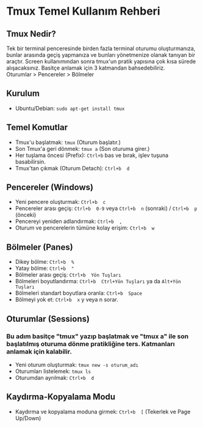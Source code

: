 # Tmux Temel Kullanım Rehberi

## Tmux Nedir?

Tek bir terminal penceresinde birden fazla terminal oturumu oluşturmanıza, bunlar arasında geçiş yapmanıza ve bunları yönetmenize olanak tanıyan bir araçtır. Screen kullanımından sonra tmux'un pratik yapısına çok kısa sürede alışacaksınız.
Basitçe anlamak için 3 katmandan bahsedebiliriz.
<br>Oturumlar > Pencereler > Bölmeler

## Kurulum

- Ubuntu/Debian: `sudo apt-get install tmux`

## Temel Komutlar

- Tmux'u başlatmak: `tmux`  (Oturum başlatır.)
- Son Tmux'a geri dönmek: `tmux a`  (Son oturuma girer.)
- Her tuşlama öncesi (Prefix): `Ctrl+b` bas ve bırak, işlev tuşuna basabilirsin.
- Tmux'tan çıkmak (Oturum Detach): `Ctrl+b  d`

## Pencereler (Windows)

- Yeni pencere oluşturmak: `Ctrl+b  c`
- Pencereler arası geçiş: `Ctrl+b  0-9` veya `Ctrl+b  n` (sonraki) / `Ctrl+b  p` (önceki)
- Pencereyi yeniden adlandırmak: `Ctrl+b  ,`
- Oturum ve pencerelerin tümüne kolay erişim: `Ctrl+b  w`

## Bölmeler (Panes)

- Dikey bölme: `Ctrl+b  %`
- Yatay bölme: `Ctrl+b  "`
- Bölmeler arası geçiş: `Ctrl+b  Yön Tuşları`
- Bölmeleri boyutlandırma: `Ctrl+b  Ctrl+Yön Tuşları` ya da `Alt+Yön Tuşları`
- Bölmeleri standart boyutlara oranla:  `Ctrl+b  Space`
- Bölmeyi yok et: `Ctrl+b  x` y veya n sorar.

 ## Oturumlar (Sessions)
### Bu adım basitçe "tmux" yazıp başlatmak ve "tmux a" ile son başlatılmış oturuma dönme pratikliğine ters. Katmanları anlamak için kalabilir.
- Yeni oturum oluşturmak: `tmux new -s oturum_adı`
- Oturumları listelemek: `tmux ls`
- Oturumdan ayrılmak: `Ctrl+b  d`

## Kaydırma-Kopyalama Modu

- Kaydırma ve kopyalama moduna girmek: `Ctrl+b  [`  (Tekerlek ve Page Up/Down)


